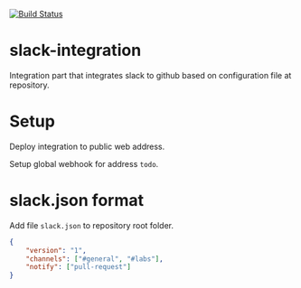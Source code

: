[![Build Status](https://jenkins.protacon.cloud/buildStatus/icon?job=www.github.com/slack-integration/master)](https://jenkins.protacon.cloud/job/www.github.com/job/slack-integration/job/master/)

# slack-integration
Integration part that integrates slack to github based on configuration file at repository.

# Setup
Deploy integration to public web address.

Setup global webhook for address `todo`.

# slack.json format
Add file `slack.json` to repository root folder.

```json
{
    "version": "1",
    "channels": ["#general", "#labs"],
    "notify": ["pull-request"]
}
```
